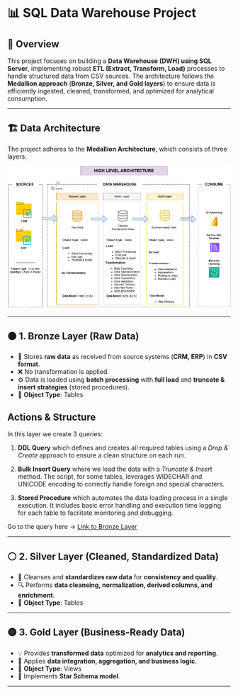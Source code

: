 # 📊 SQL Data Warehouse Project

## 📝 Overview

This project focuses on building a **Data Warehouse (DWH) using SQL Server**, implementing robust **ETL (Extract, Transform, Load)** processes to handle structured data from CSV sources. The architecture follows the **Medallion approach** (**Bronze, Silver, and Gold layers**) to ensure data is efficiently ingested, cleaned, transformed, and optimized for analytical consumption.

---

## 🏗 Data Architecture

The project adheres to the **Medallion Architecture**, which consists of three layers:

![DWH Architecture](https://github.com/StefanoN98/SQL-Project-E-Commerce-Case/blob/c4e925639293741cf214c78f33915c4fa52f9147/01.%20DATA%20WAREHOUSE%20PROJECT/Docs/Images/img%20DWH%20E-Commerce%20Architecture.png)

---

## 🟤 1. Bronze Layer (Raw Data)
- 📂 Stores **raw data** as received from source systems (**CRM, ERP**) in **CSV format**.
- ❌ No transformation is applied.
- ⚙ Data is loaded using **batch processing** with **full load** and **truncate & insert strategies** (stored procedures).
- 📌 **Object Type**: Tables

## Actions & Structure
In this layer we create 3 queries:
1.  **DDL Query** which defines and creates all required tables using a *Drop & Create* approach to ensure a clean structure on each run.
    
2.  **Bulk Insert Query** where we load the data with a *Truncate & Inser*t method. The script, for some tables, leverages WIDECHAR and UNICODE encoding to correctly handle foreign and special characters.
   
3.  **Stored Procedure** which automates the data loading process in a single execution. It includes basic error handling and execution time logging for each table to facilitate monitoring and debugging.

Go to the query here → [Link to Bronze Layer](https://github.com/StefanoN98/SQL-Project-E-Commerce-Case/tree/ce06201f91f38249af06ede66cc731f41238aa3a/01.%20DATA%20WAREHOUSE%20PROJECT/Scripts/Bronze%20Layer)



---

## ⚪ 2. Silver Layer (Cleaned, Standardized Data)
- 🧹 Cleanses and **standardizes raw data** for **consistency and quality**.
- 🔍 Performs **data cleansing, normalization, derived columns, and enrichment**.
- 📌 **Object Type**: Tables 

---

## 🟡 3. Gold Layer (Business-Ready Data)
- 💡 Provides **transformed data** optimized for **analytics and reporting**.
- 🔄 Applies **data integration, aggregation, and business logic**.
- 📌 **Object Type**: Views 
- 🌟 Implements **Star Schema model**.

---
